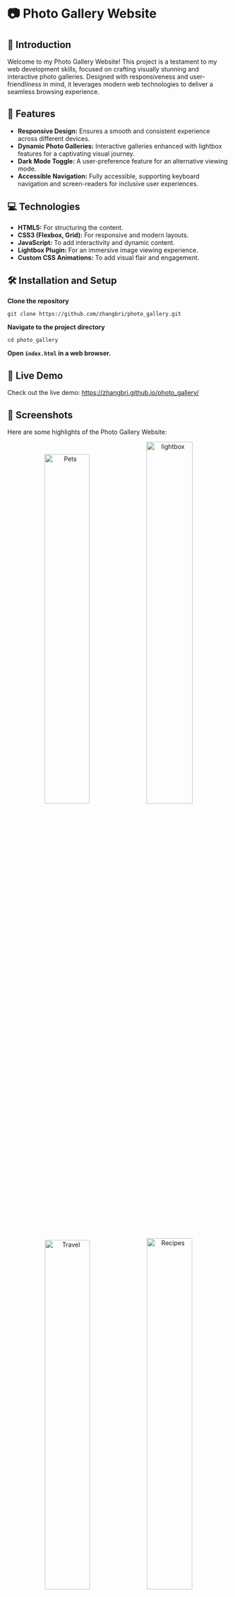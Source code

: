 # 📷 Photo Gallery Website

## 🌟 Introduction
Welcome to my Photo Gallery Website! This project is a testament to my web development skills, focused on crafting visually stunning and interactive photo galleries. Designed with responsiveness and user-friendliness in mind, it leverages modern web technologies to deliver a seamless browsing experience.

## 🚀 Features
- **Responsive Design:** Ensures a smooth and consistent experience across different devices.
- **Dynamic Photo Galleries:** Interactive galleries enhanced with lightbox features for a captivating visual journey.
- **Dark Mode Toggle:** A user-preference feature for an alternative viewing mode.
- **Accessible Navigation:** Fully accessible, supporting keyboard navigation and screen-readers for inclusive user experiences.

## 💻 Technologies 
- **HTML5:** For structuring the content.
- **CSS3 (Flexbox, Grid):** For responsive and modern layouts.
- **JavaScript:** To add interactivity and dynamic content.
- **Lightbox Plugin:** For an immersive image viewing experience.
- **Custom CSS Animations:** To add visual flair and engagement.

## 🛠️ Installation and Setup
**Clone the repository**
```
git clone https://github.com/zhangbri/photo_gallery.git
```
**Navigate to the project directory**
```
cd photo_gallery
```
**Open `index.html` in a web browser.**

## 🔗 Live Demo
Check out the live demo: https://zhangbri.github.io/photo_gallery/

## 📸 Screenshots
Here are some highlights of the Photo Gallery Website:
<p align="center">
  <img src="https://github.com/zhangbri/photo_gallery/assets/115335041/e586aa10-0c0d-4b87-9aa4-132bca4c3636" alt="Pets" width="45%">
  <img src="https://github.com/zhangbri/photo_gallery/assets/115335041/d99e4266-cbd0-4936-a650-f175dfe02b0c" alt="lightbox" width="45.8%">
</p>
<p align="center">
  <img src="https://github.com/zhangbri/photo_gallery/assets/115335041/878c8001-32b1-4fe1-8a2a-d23928104852" alt="Travel" width="45%">
  <img src="https://github.com/zhangbri/photo_gallery/assets/115335041/ad220166-dfe9-476d-bf64-c0d916b4b439" alt="Recipes" width="45.1%">
</p>


## Feedback and Contact 📬
I value your feedback! Contact me at [zhangbri@umich.edu](mailto:zhangbri@umich.edu) or connect on [LinkedIn](https://www.linkedin.com/in/zhangbri/).
